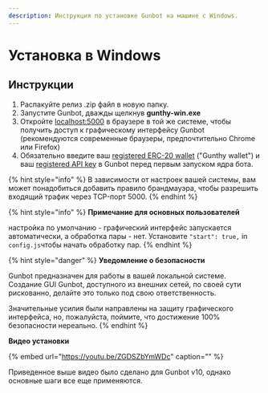 ```yaml
---
description: Инструкция по установке Gunbot на машине с Windows.
---
```


# Установка в Windows

## **Инструкции**

1. Распакуйте релиз .zip файл в новую папку. 
2. Запустите Gunbot, дважды щелкнув **gunthy-win.exe**
3. Откройте [localhost:5000](http://localhost:5000/) в браузере в той же системе, чтобы получить доступ к графическому интерфейсу Gunbot \(рекомендуются современные браузеры, предпочтительно Chrome или Firefox\)
4. Обязательно введите ваш [registered ERC-20 wallet](https://wiki.gunthy.org/setup-and-general-settings/exchange-and-license-settings/gunthy-wallet) \("Gunthy wallet"\) и ваш [registered API key](https://wiki.gunthy.org/setup-and-general-settings/exchange-and-license-settings/connect-exchange) в Gunbot перед первым запуском ядра бота.

{% hint style="info" %}
В зависимости от настроек вашей системы, вам может понадобиться добавить правило брандмауэра, чтобы разрешить входящий трафик через TCP-порт 5000.
{% endhint %}

{% hint style="info" %}
**Примечание для основных пользователей**

настройка по умолчанию - графический интерфейс запускается автоматически, а обработка пары - нет. Установите `"start": true,` in `config.js`чтобы начать обработку пар.
{% endhint %}

{% hint style="danger" %}
**Уведомление о безопасности**

Gunbot предназначен для работы в вашей локальной системе. Создание GUI Gunbot, доступного из внешних сетей, по своей сути рискованно, делайте это только под свою ответственность.

Значительные усилия были направлены на защиту графического интерфейса, но, пожалуйста, поймите, что достижение 100% безопасности нереально.
{% endhint %}

**Видео установки**

{% embed url="https://youtu.be/ZGDSZbYmWDc" caption="" %}

Приведенное выше видео было сделано для Gunbot v10, однако основные шаги все еще применяются.

